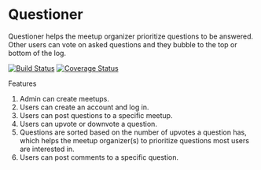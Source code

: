 # Questioner
 Questioner helps the meetup organizer prioritize questions to be answered. Other users can vote on asked questions and they bubble to the top or bottom of the log.
 
[![Build Status](https://travis-ci.com/Oladims/Questioner.svg?branch=develop)](https://travis-ci.com/Oladims/Questioner)
[![Coverage Status](https://coveralls.io/repos/github/Oladims/Questioner/badge.svg?branch=develop)](https://coveralls.io/github/Oladims/Questioner?branch=develop)

Features

1. Admin can create meetups.
2. Users can create an account and log in.
3. Users can post questions to a specific meetup.
4. Users can upvote or downvote a question.
5. Questions are sorted based on the number of upvotes a question has, which helps the meetup organizer(s) to prioritize questions most users are interested in.
6. Users can post comments to a specific question.

